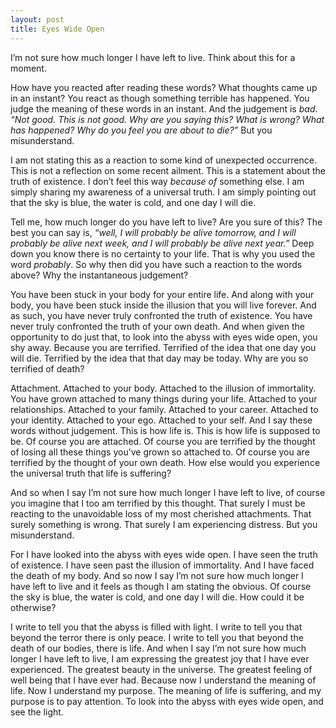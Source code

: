 ```yaml
---
layout: post
title: Eyes Wide Open
---
```


I’m not sure how much longer I have left to live. Think about this for a moment.

How have you reacted after reading these words? What thoughts came up in an instant? You react as though something terrible has happened. You judge the meaning of these words in an instant. And the judgement is _bad_. _“Not good. This is not good. Why are you saying this? What is wrong? What has happened? Why do you feel you are about to die?”_ But you misunderstand.

I am not stating this as a reaction to some kind of unexpected occurrence. This is not a reflection on some recent ailment. This is a statement about the truth of existence. I don’t feel this way _because of_ something else. I am simply sharing my awareness of a universal truth. I am simply pointing out that the sky is blue, the water is cold, and one day I will die.

Tell me, how much longer do you have left to live? Are you sure of this? The best you can say is, _“well, I will probably be alive tomorrow, and I will probably be alive next week, and I will probably be alive next year.”_ Deep down you know there is no certainty to your life. That is why you used the word _probably_. So why then did you have such a reaction to the words above? Why the instantaneous judgement?

You have been stuck in your body for your entire life. And along with your body, you have been stuck inside the illusion that you will live forever. And as such, you have never truly confronted the truth of existence. You have never truly confronted the truth of your own death. And when given the opportunity to do just that, to look into the abyss with eyes wide open, you shy away. Because you are terrified. Terrified of the idea that one day you will die. Terrified by the idea that that day may be today. Why are you so terrified of death?

Attachment. Attached to your body. Attached to the illusion of immortality. You have grown attached to many things during your life. Attached to your relationships. Attached to your family. Attached to your career. Attached to your identity. Attached to your ego. Attached to your self. And I say these words without judgement. This is how life is. This is how life is supposed to be. Of course you are attached. Of course you are terrified by the thought of losing all these things you’ve grown so attached to. Of course you are terrified by the thought of your own death. How else would you experience the universal truth that life is suffering?

And so when I say I’m not sure how much longer I have left to live, of course you imagine that I too am terrified by this thought. That surely I must be reacting to the unavoidable loss of my most cherished attachments. That surely something is wrong. That surely I am experiencing distress. But you misunderstand.

For I have looked into the abyss with eyes wide open. I have seen the truth of existence. I have seen past the illusion of immortality. And I have faced the death of my body. And so now I say I’m not sure how much longer I have left to live and it feels as though I am stating the obvious. Of course the sky is blue, the water is cold, and one day I will die. How could it be otherwise?

I write to tell you that the abyss is filled with light. I write to tell you that beyond the terror there is only peace. I write to tell you that beyond the death of our bodies, there is life. And when I say I’m not sure how much longer I have left to live, I am expressing the greatest joy that I have ever experienced. The greatest beauty in the universe. The greatest feeling of well being that I have ever had. Because now I understand the meaning of life. Now I understand my purpose. The meaning of life is suffering, and my purpose is to pay attention. To look into the abyss with eyes wide open, and see the light.
